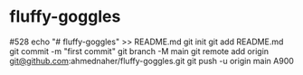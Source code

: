 # fluffy-goggles
#528
echo "# fluffy-goggles" >> README.md
git init
git add README.md
git commit -m "first commit"
git branch -M main
git remote add origin git@github.com:ahmednaher/fluffy-goggles.git
git push -u origin main
A900
